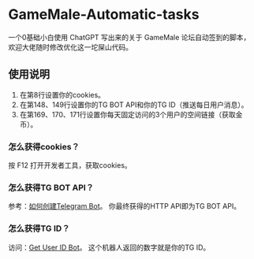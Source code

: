 # GameMale-Automatic-tasks

一个0基础小白使用 ChatGPT 写出来的关于 GameMale 论坛自动签到的脚本，欢迎大佬随时修改优化这一坨屎山代码。

## 使用说明

1. 在第8行设置你的cookies。
2. 在第148、149行设置你的TG BOT API和你的TG ID（推送每日用户消息）。
3. 在第169、170、171行设置你每天固定访问的3个用户的空间链接（获取金币）。

### 怎么获得cookies？

按 F12 打开开发者工具，获取cookies。

### 怎么获得TG BOT API？

参考：[如何创建Telegram Bot](https://tastones.com/stackoverflow/telegram-bot/getting-started-with-telegram-bot/create_a_bot_with_the_botfather/)。
你最终获得的HTTP API即为TG BOT API。

### 怎么获得TG ID？

访问：[Get User ID Bot](https://t.me/getuseridabstract_bot)。
这个机器人返回的数字就是你的TG ID。
